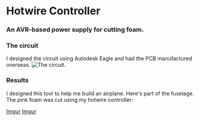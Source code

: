 # Hotwire Controller
### An AVR-based power supply for cutting foam.

### The circuit
I designed the circuit using Autodesk Eagle and had the PCB manufactured overseas.
![The circuit.](https://i.imgur.com/brVTbIi.jpg)

### Results
I designed this tool to help me build an airplane. Here's part of the fuselage. The pink foam was cut using my hotwire controller:

[Imgur](https://i.imgur.com/nU8tIcw.jpg)
[Imgur](https://i.imgur.com/RZkRsTv.jpg)
